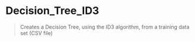 # Decision_Tree_ID3
> Creates a Decision Tree, using the ID3 algorithm, from a training data set (CSV file) 
